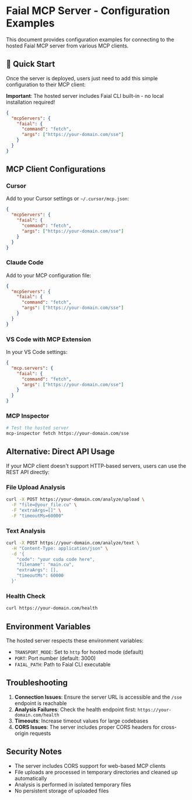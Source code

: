 # Faial MCP Server - Configuration Examples

This document provides configuration examples for connecting to the hosted Faial MCP server from various MCP clients.

## 🚀 Quick Start

Once the server is deployed, users just need to add this simple configuration to their MCP client:

**Important**: The hosted server includes Faial CLI built-in - no local installation required!

```json
{
  "mcpServers": {
    "faial": {
      "command": "fetch",
      "args": ["https://your-domain.com/sse"]
    }
  }
}
```

## MCP Client Configurations

### Cursor

Add to your Cursor settings or `~/.cursor/mcp.json`:

```json
{
  "mcpServers": {
    "faial": {
      "command": "fetch",
      "args": ["https://your-domain.com/sse"]
    }
  }
}
```

### Claude Code

Add to your MCP configuration file:

```json
{
  "mcpServers": {
    "faial": {
      "command": "fetch",
      "args": ["https://your-domain.com/sse"]
    }
  }
}
```

### VS Code with MCP Extension

In your VS Code settings:

```json
{
  "mcp.servers": {
    "faial": {
      "command": "fetch",
      "args": ["https://your-domain.com/sse"]
    }
  }
}
```

### MCP Inspector

```bash
# Test the hosted server
mcp-inspector fetch https://your-domain.com/sse
```

## Alternative: Direct API Usage

If your MCP client doesn't support HTTP-based servers, users can use the REST API directly:

### File Upload Analysis

```bash
curl -X POST https://your-domain.com/analyze/upload \
  -F "file=@your_file.cu" \
  -F "extraArgs=[]" \
  -F "timeoutMs=60000"
```

### Text Analysis

```bash
curl -X POST https://your-domain.com/analyze/text \
  -H "Content-Type: application/json" \
  -d '{
    "code": "your cuda code here",
    "filename": "main.cu",
    "extraArgs": [],
    "timeoutMs": 60000
  }'
```

### Health Check

```bash
curl https://your-domain.com/health
```

## Environment Variables

The hosted server respects these environment variables:

- `TRANSPORT_MODE`: Set to `http` for hosted mode (default)
- `PORT`: Port number (default: 3000)
- `FAIAL_PATH`: Path to Faial CLI executable

## Troubleshooting

1. **Connection Issues**: Ensure the server URL is accessible and the `/sse` endpoint is reachable
2. **Analysis Failures**: Check the health endpoint first: `https://your-domain.com/health`
3. **Timeouts**: Increase timeout values for large codebases
4. **CORS Issues**: The server includes proper CORS headers for cross-origin requests

## Security Notes

- The server includes CORS support for web-based MCP clients
- File uploads are processed in temporary directories and cleaned up automatically
- Analysis is performed in isolated temporary files
- No persistent storage of uploaded files

